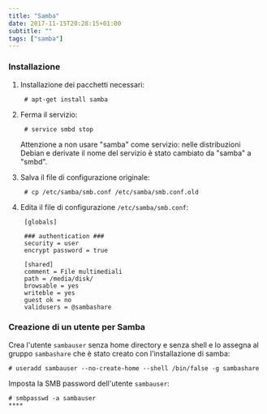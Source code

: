 ```yaml
---
title: "Samba"
date: 2017-11-15T20:28:15+01:00
subtitle: ""
tags: ["samba"]
---
```



### Installazione

1. Installazione dei pacchetti necessari:

        # apt-get install samba

2. Ferma il servizio:

        # service smbd stop

    Attenzione a non usare "samba" come servizio:
	nelle distribuzioni Debian e derivate il nome del servizio è stato cambiato da "samba" a "smbd".

3. Salva il file di configurazione originale:

        # cp /etc/samba/smb.conf /etc/samba/smb.conf.old

4. Edita il file di configurazione ``/etc/samba/smb.conf``:

        [globals]

        ### authentication ###
        security = user
        encrypt password = true

        [shared]
		comment = File multimediali
		path = /media/disk/
		browsable = yes
		writeble = yes
		guest ok = no
		validusers = @sambashare


### Creazione di un utente per Samba

Crea l'utente ``sambauser`` senza home directory e senza shell
e lo assegna al gruppo ``sambashare`` che è stato creato con
l'installazione di samba:

    # useradd sambauser --no-create-home --shell /bin/false -g sambashare

Imposta la SMB password dell'utente ``sambauser``:

    # smbpasswd -a sambauser
	****

